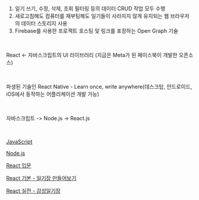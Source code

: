 <br />

1. 일기 쓰기, 수정, 삭제, 조회 필터링 등의 데이터 CRUD 작업 모두 수행
2. 새로고침해도 컴퓨터를 재부팅해도 일기들이 사라지지 않게 유지되는 웹 브라우저의 데이터 스토리지 사용
3. Firebase를 사용한 프로젝트 호스팅 및 링크를 포장하는 Open Graph 기술

<br />

React <- 자바스크립트의 UI 라이브러리 (지금은 Meta가 된 페이스북이 개발한 오픈소스)

<br />

파생된 기술인 React Native - Learn once, write anywhere(데스크탑, 안드로이드, iOS에서 동작하는 어플리케이션 개발 가능)

<br />

자바스크립트 -> Node.js -> React.js

<br />

[JavaScript](./JavaScript)

[Node.js](./Node.js)

[React 입문](./React입문)

[React 기본 - 일기장 만들어보기](./React기본_일기장)

[React 실전 - 감성일기장](./React실전_감성일기장)

<br />